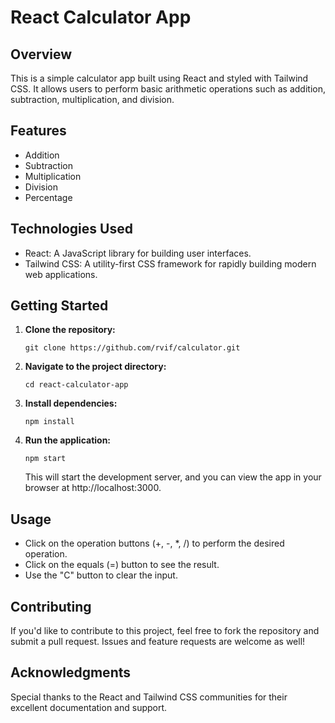 # React Calculator App

## Overview

This is a simple calculator app built using React and styled with Tailwind CSS. It allows users to perform basic arithmetic operations such as addition, subtraction, multiplication, and division.

## Features

- Addition
- Subtraction
- Multiplication
- Division
- Percentage

## Technologies Used

- React: A JavaScript library for building user interfaces.
- Tailwind CSS: A utility-first CSS framework for rapidly building modern web applications.

## Getting Started

1. **Clone the repository:**

   ```
   git clone https://github.com/rvif/calculator.git
   ```

2. **Navigate to the project directory:**

   ```
   cd react-calculator-app
   ```

3. **Install dependencies:**

   ```
   npm install
   ```

4. **Run the application:**

   ```
   npm start
   ```

   This will start the development server, and you can view the app in your browser at http://localhost:3000.

## Usage

- Click on the operation buttons (+, -, \*, /) to perform the desired operation.
- Click on the equals (=) button to see the result.
- Use the "C" button to clear the input.

## Contributing

If you'd like to contribute to this project, feel free to fork the repository and submit a pull request. Issues and feature requests are welcome as well!

## Acknowledgments

Special thanks to the React and Tailwind CSS communities for their excellent documentation and support.
